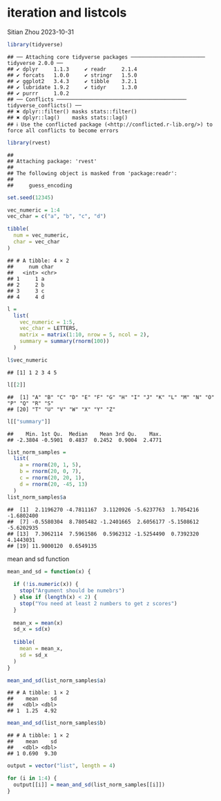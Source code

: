 iteration and listcols
================
Sitian Zhou
2023-10-31

``` r
library(tidyverse)
```

    ## ── Attaching core tidyverse packages ──────────────────────── tidyverse 2.0.0 ──
    ## ✔ dplyr     1.1.3     ✔ readr     2.1.4
    ## ✔ forcats   1.0.0     ✔ stringr   1.5.0
    ## ✔ ggplot2   3.4.3     ✔ tibble    3.2.1
    ## ✔ lubridate 1.9.2     ✔ tidyr     1.3.0
    ## ✔ purrr     1.0.2     
    ## ── Conflicts ────────────────────────────────────────── tidyverse_conflicts() ──
    ## ✖ dplyr::filter() masks stats::filter()
    ## ✖ dplyr::lag()    masks stats::lag()
    ## ℹ Use the conflicted package (<http://conflicted.r-lib.org/>) to force all conflicts to become errors

``` r
library(rvest)
```

    ## 
    ## Attaching package: 'rvest'
    ## 
    ## The following object is masked from 'package:readr':
    ## 
    ##     guess_encoding

``` r
set.seed(12345)
```

``` r
vec_numeric = 1:4
vec_char = c("a", "b", "c", "d")

tibble(
  num = vec_numeric,
  char = vec_char
)
```

    ## # A tibble: 4 × 2
    ##     num char 
    ##   <int> <chr>
    ## 1     1 a    
    ## 2     2 b    
    ## 3     3 c    
    ## 4     4 d

``` r
l = 
  list(
    vec_numeric = 1:5,
    vec_char = LETTERS,
    matrix = matrix(1:10, nrow = 5, ncol = 2),
    summary = summary(rnorm(100))
  )

l$vec_numeric
```

    ## [1] 1 2 3 4 5

``` r
l[[2]]
```

    ##  [1] "A" "B" "C" "D" "E" "F" "G" "H" "I" "J" "K" "L" "M" "N" "O" "P" "Q" "R" "S"
    ## [20] "T" "U" "V" "W" "X" "Y" "Z"

``` r
l[["summary"]]
```

    ##    Min. 1st Qu.  Median    Mean 3rd Qu.    Max. 
    ## -2.3804 -0.5901  0.4837  0.2452  0.9004  2.4771

``` r
list_norm_samples = 
  list(
    a = rnorm(20, 1, 5),
    b = rnorm(20, 0, 7),
    c = rnorm(20, 20, 1),
    d = rnorm(20, -45, 13)
  )
list_norm_samples$a
```

    ##  [1]  2.1196270 -4.7811167  3.1120926 -5.6237763  1.7054216 -1.6802400
    ##  [7] -0.5580304  8.7805482 -1.2401665  2.6056177 -5.1508612 -5.6202935
    ## [13]  7.3062114  7.5961586  0.5962312 -1.5254490  0.7392320  4.1443031
    ## [19] 11.9000120  0.6549135

mean and sd function

``` r
mean_and_sd = function(x) {
  
  if (!is.numeric(x)) {
    stop("Argument should be numebrs")
  } else if (length(x) < 2) {
    stop("You need at least 2 numbers to get z scores")
  }
  
  mean_x = mean(x)
  sd_x = sd(x)
  
  tibble(
    mean = mean_x,
    sd = sd_x
  )
}
```

``` r
mean_and_sd(list_norm_samples$a)
```

    ## # A tibble: 1 × 2
    ##    mean    sd
    ##   <dbl> <dbl>
    ## 1  1.25  4.92

``` r
mean_and_sd(list_norm_samples$b)
```

    ## # A tibble: 1 × 2
    ##    mean    sd
    ##   <dbl> <dbl>
    ## 1 0.690  9.30

``` r
output = vector("list", length = 4)

for (i in 1:4) {
  output[[i]] = mean_and_sd(list_norm_samples[[i]])
}
```
